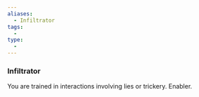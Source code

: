 ```yaml
---
aliases:
  - Infiltrator
tags:
  - 
type:
  - 
---
```

### Infiltrator

You are trained in interactions involving lies or trickery. Enabler.